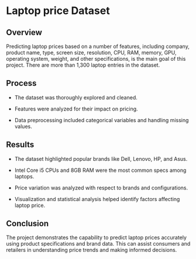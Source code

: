 # Laptop price Dataset

## Overview 

Predicting laptop prices based on a number of features, including company, product name, type, screen size, resolution, CPU, RAM, memory, GPU, operating system, weight, and other specifications, is the main goal of this project. There are more than 1,300 laptop entries in the dataset.

## Process

* The dataset was thoroughly explored and cleaned.

* Features were analyzed for their impact on pricing.

* Data preprocessing included categorical variables and handling missing values.

## Results

* The dataset highlighted popular brands like Dell, Lenovo, HP, and Asus.

* Intel Core i5 CPUs and 8GB RAM were the most common specs among laptops.

* Price variation was analyzed with respect to brands and configurations.

* Visualization and statistical analysis helped identify factors affecting laptop price.

## Conclusion

The project demonstrates the capability to predict laptop prices accurately using product specifications and brand data. This can assist consumers and retailers in understanding price trends and making informed decisions.
